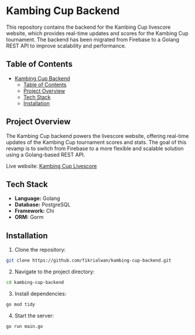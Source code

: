 # Kambing Cup Backend

This repository contains the backend for the Kambing Cup livescore website, which provides real-time updates and scores for the Kambing Cup tournament. The backend has been migrated from Firebase to a Golang REST API to improve scalability and performance.

## Table of Contents

- [Kambing Cup Backend](#kambing-cup-backend)
  - [Table of Contents](#table-of-contents)
  - [Project Overview](#project-overview)
  - [Tech Stack](#tech-stack)
  - [Installation](#installation)

## Project Overview

The Kambing Cup backend powers the livescore website, offering real-time updates of the Kambing Cup tournament scores and stats. The goal of this revamp is to switch from Firebase to a more flexible and scalable solution using a Golang-based REST API.

Live website: [Kambing Cup Livescore](https://kambing-cup-livescore-v2.vercel.app/)

## Tech Stack

- **Language:** Golang
- **Database:** PostgreSQL 
- **Framework:** Chi
- **ORM:** Gorm

## Installation

1. Clone the repository:

```bash
git clone https://github.com/fikrialwan/kambing-cup-backend.git
```

2. Navigate to the project directory:

```bash
cd kambing-cup-backend
```

3. Install dependencies:

```bash
go mod tidy
```

4. Start the server:

```bash
go run main.go
```
